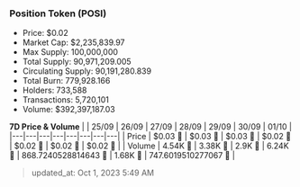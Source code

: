 
  ### Position Token (POSI)
  - Price: $0.02
  - Market Cap: $2,235,839.97
  - Max Supply: 100,000,000
  - Total Supply: 90,971,209.005
  - Circulating Supply: 90,191,280.839
  - Total Burn: 779,928.166
  - Holders: 733,588
  - Transactions: 5,720,101
  - Volume: $392,397,187.03

  **7D Price & Volume**
  | | 25&#x2F;09 | 26&#x2F;09 | 27&#x2F;09 | 28&#x2F;09 | 29&#x2F;09 | 30&#x2F;09 | 01&#x2F;10 |
  |---|---|---|---|---|---|---|---|
  | Price | $0.03 🔻 | $0.03 🔻 | $0.03 🔻 | $0.02 🔻 | $0.02 🔻 | $0.02 🚀 | $0.02 🚀 |
  | Volume | 4.54K 🚀 | 3.38K 🔻 | 2.9K 🔻 | 6.24K 🚀 | 868.7240528814643 🔻 | 1.68K 🚀 | 747.6019510277067 🔻 |

  > updated_at: Oct 1, 2023 5:49 AM
